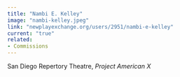 ```yaml
---
title: "Nambi E. Kelley"
image: "nambi-kelley.jpeg"
link: "newplayexchange.org/users/2951/nambi-e-kelley"
current: "true"
related:
- Commissions
---
```


San Diego Repertory Theatre, *Project American X*

